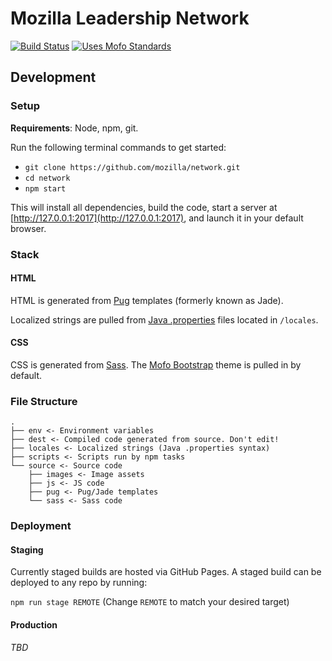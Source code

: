 # Mozilla Leadership Network

[![Build Status](https://travis-ci.org/mozilla/network.svg?branch=master)](https://travis-ci.org/mozilla/network)
[![Uses Mofo Standards](https://MozillaFoundation.github.io/mofo-standards/badge.svg)](https://github.com/MozillaFoundation/mofo-standards)

## Development

### Setup

**Requirements**: Node, npm, git.

Run the following terminal commands to get started:

- `git clone https://github.com/mozilla/network.git`
- `cd network`
- `npm start`

This will install all dependencies, build the code, start a server at [http://127.0.0.1:2017](http://127.0.0.1:2017), and launch it in your default browser.

### Stack

#### HTML

HTML is generated from [Pug](https://pugjs.org) templates (formerly known as Jade).

Localized strings are pulled from [Java .properties](https://en.wikipedia.org/wiki/.properties) files located in `/locales`.

#### CSS

CSS is generated from [Sass](http://sass-lang.com/). The [Mofo Bootstrap](https://github.com/mozilla/mofo-bootstrap) theme is pulled in by default.

### File Structure

```
.
├── env <- Environment variables
├── dest <- Compiled code generated from source. Don't edit!
├── locales <- Localized strings (Java .properties syntax)
├── scripts <- Scripts run by npm tasks
└── source <- Source code
    ├── images <- Image assets
    ├── js <- JS code
    ├── pug <- Pug/Jade templates
    └── sass <- Sass code
```

### Deployment

#### Staging

Currently staged builds are hosted via GitHub Pages. A staged build can be deployed to any repo by running:

`npm run stage REMOTE` (Change `REMOTE` to match your desired target)

#### Production

*TBD*
